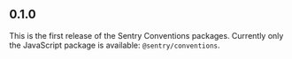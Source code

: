 ## 0.1.0

This is the first release of the Sentry Conventions packages. Currently only the JavaScript package is available: `@sentry/conventions`.
